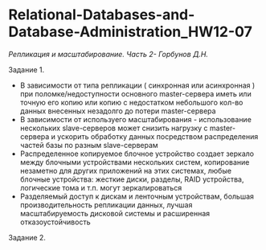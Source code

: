 # Relational-Databases-and-Database-Administration_HW12-07
 
*Репликация и масштабирование. Часть 2- Горбунов Д.Н.*

Задание 1.

- В зависимости от типа репликации ( синхронная или асинхронная ) при поломке/недоступности основного master-сервера иметь или точную его копию или копию с недостатком небольшого кол-во данных внесенных незадолго до потери master-сервера                
- В зависимости от используего масштабирования - использование нескольких slave-серверов может снизить нагрузку с master-сервера и ускорить обработку данных посредством распределения частей базы по разным slave-серверам                      
- Распределенное копируемое блочное устройство создает зеркало между блочными устройствами нескольких систем, копирование незаметно для других приложений на этих системах, любые блочные устройства: жесткие диски, разделы, RAID устройства, логические тома и т.п. могут зеркалироваться                        
- Разделяемый доступ к дискам и ленточным устройствам, большая производительность репликации данных, лучшая масштабируемость дисковой системы и расширенная отказоустойчивость
 
Задание 2.

